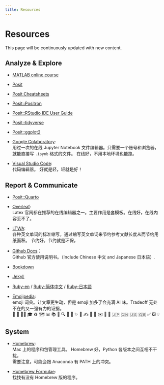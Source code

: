 ```yaml
---
title: Resources
---
```


# Resources  
This page will be continuously updated with new content.

## Analyze & Explore
- [MATLAB online course](https://matlabacademy.mathworks.com/jp/?page=1&sort=featured&s_tid=nav_learn_mlac)

- [Posit](https://posit.co/)
  
- [Posit Cheatsheets](https://rstudio.github.io/cheatsheets/)
  
- [Posit::Positron](https://positron.posit.co/)  
  
- [Posit::RStudio IDE User Guide](https://docs.posit.co/ide/user/) 
  
- [Posit::tidyverse](https://www.tidyverse.org/)
  
- [Posit::ggplot2](https://ggplot2.tidyverse.org/)

- [Google Colaboratory](https://colab.google):   
  用过一次的在线 Jupyter Notebook 文件编辑器。只需要一个账号和浏览器，就能直接写 `.ipynb` 格式的文件。
  在线好，不用本地环境也能跑。

- [Visual Studio Code](https://code.visualstudio.com/):   
  代码编辑器。
  好就是轻，轻就是好！


## Report & Communicate

- [Posit::Quarto](https://quarto.org/) 
  
- [Overleaf](https://www.overleaf.com/):   
  Latex 官网都在推荐的在线编辑器之一。主要作用是套模板。在线好，在线内容丢不了。

- [LTWA](https://www.issn.org/services/online-services/access-to-the-ltwa/):   
  各种英文单词的标准缩写。通过缩写英文单词来节约参考文献长度从而节约用纸面积。
  节约好，节约就是环保。

- [Github Docs](https://docs.github.com/en)：  
  Github 官方使用说明书。（Include Chinese 中文 and Japanese 日本語）.

- [Bookdown](https://bookdown.org/)

- [Jekyll](https://jekyllrb.com/)

- [Ruby-en](https://www.ruby-lang.org/en/) / [Ruby-简体中文](https://www.ruby-lang.org/zh_cn/) / [Ruby-日本語](https://www.ruby-lang.org/ja/)

- [Emojipedia](https://emojipedia.org/):   
  emoji 词典。让文章更生动，但是 emoji 加多了会充满 AI 味。Tradeoff 无处不在的又一强有力的证据。  
👋 🚀 👨‍🎓  🎓  ♻️ 🗺️ 
📊 📚 📃 🔍 
🔗
🎤 ✨ 📝 ✍️ 📖 📁
✉️ 📧 🌟
🇯🇵 🇨🇳 🇺🇸 🇬🇧 
✅ ❎ 💡


## System
- [Homebrew](https://brew.sh/):    
  Mac 上的程序和包管理工具。
  Homebrew 好，Python 各版本之间互相不干扰。   
  需要注意，可能会跟 Anaconda 有 PATH 上的冲突。

- [Homebrew Formulae](https://formulae.brew.sh/formula/):    
  找找有没有 Homebrew 版的程序。


